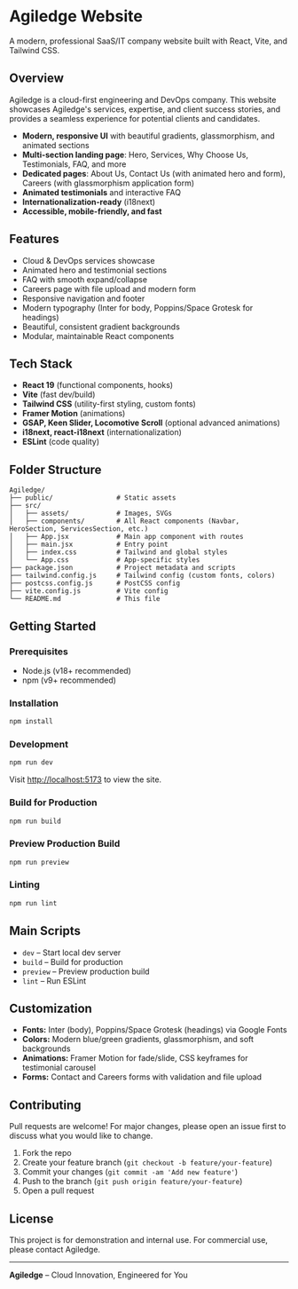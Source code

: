 # Agiledge Website

A modern, professional SaaS/IT company website built with React, Vite, and Tailwind CSS.

## Overview
Agiledge is a cloud-first engineering and DevOps company. This website showcases Agiledge's services, expertise, and client success stories, and provides a seamless experience for potential clients and candidates.

- **Modern, responsive UI** with beautiful gradients, glassmorphism, and animated sections
- **Multi-section landing page**: Hero, Services, Why Choose Us, Testimonials, FAQ, and more
- **Dedicated pages**: About Us, Contact Us (with animated hero and form), Careers (with glassmorphism application form)
- **Animated testimonials** and interactive FAQ
- **Internationalization-ready** (i18next)
- **Accessible, mobile-friendly, and fast**

## Features
- Cloud & DevOps services showcase
- Animated hero and testimonial sections
- FAQ with smooth expand/collapse
- Careers page with file upload and modern form
- Responsive navigation and footer
- Modern typography (Inter for body, Poppins/Space Grotesk for headings)
- Beautiful, consistent gradient backgrounds
- Modular, maintainable React components

## Tech Stack
- **React 19** (functional components, hooks)
- **Vite** (fast dev/build)
- **Tailwind CSS** (utility-first styling, custom fonts)
- **Framer Motion** (animations)
- **GSAP, Keen Slider, Locomotive Scroll** (optional advanced animations)
- **i18next, react-i18next** (internationalization)
- **ESLint** (code quality)

## Folder Structure
```
Agiledge/
├── public/                # Static assets
├── src/
│   ├── assets/            # Images, SVGs
│   ├── components/        # All React components (Navbar, HeroSection, ServicesSection, etc.)
│   ├── App.jsx            # Main app component with routes
│   ├── main.jsx           # Entry point
│   ├── index.css          # Tailwind and global styles
│   └── App.css            # App-specific styles
├── package.json           # Project metadata and scripts
├── tailwind.config.js     # Tailwind config (custom fonts, colors)
├── postcss.config.js      # PostCSS config
├── vite.config.js         # Vite config
└── README.md              # This file
```

## Getting Started

### Prerequisites
- Node.js (v18+ recommended)
- npm (v9+ recommended)

### Installation
```bash
npm install
```

### Development
```bash
npm run dev
```
Visit [http://localhost:5173](http://localhost:5173) to view the site.

### Build for Production
```bash
npm run build
```

### Preview Production Build
```bash
npm run preview
```

### Linting
```bash
npm run lint
```

## Main Scripts
- `dev` – Start local dev server
- `build` – Build for production
- `preview` – Preview production build
- `lint` – Run ESLint

## Customization
- **Fonts:** Inter (body), Poppins/Space Grotesk (headings) via Google Fonts
- **Colors:** Modern blue/green gradients, glassmorphism, and soft backgrounds
- **Animations:** Framer Motion for fade/slide, CSS keyframes for testimonial carousel
- **Forms:** Contact and Careers forms with validation and file upload

## Contributing
Pull requests are welcome! For major changes, please open an issue first to discuss what you would like to change.

1. Fork the repo
2. Create your feature branch (`git checkout -b feature/your-feature`)
3. Commit your changes (`git commit -am 'Add new feature'`)
4. Push to the branch (`git push origin feature/your-feature`)
5. Open a pull request

## License
This project is for demonstration and internal use. For commercial use, please contact Agiledge.

---

**Agiledge** – Cloud Innovation, Engineered for You
